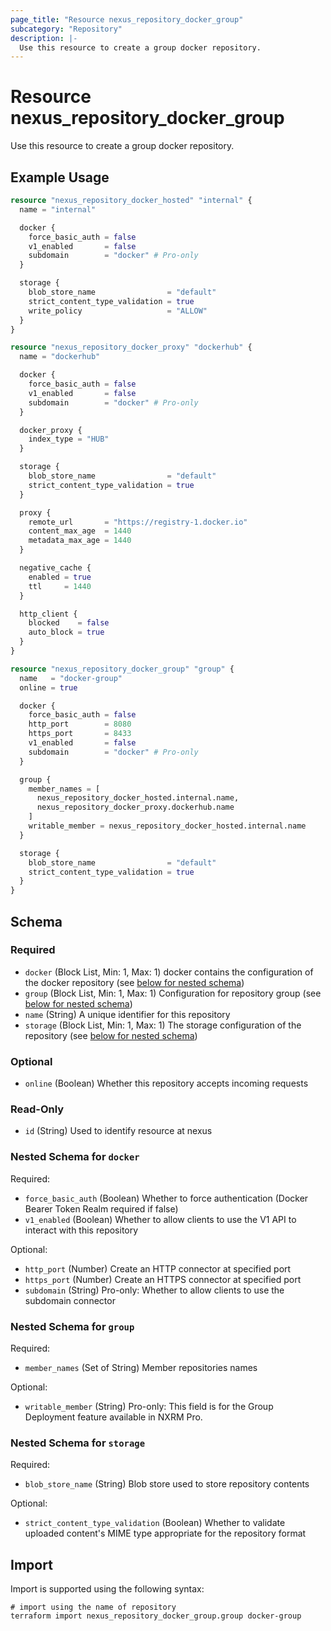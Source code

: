 ```yaml
---
page_title: "Resource nexus_repository_docker_group"
subcategory: "Repository"
description: |-
  Use this resource to create a group docker repository.
---
```

# Resource nexus_repository_docker_group
Use this resource to create a group docker repository.
## Example Usage
```terraform
resource "nexus_repository_docker_hosted" "internal" {
  name = "internal"

  docker {
    force_basic_auth = false
    v1_enabled       = false
    subdomain        = "docker" # Pro-only
  }

  storage {
    blob_store_name                = "default"
    strict_content_type_validation = true
    write_policy                   = "ALLOW"
  }
}

resource "nexus_repository_docker_proxy" "dockerhub" {
  name = "dockerhub"

  docker {
    force_basic_auth = false
    v1_enabled       = false
    subdomain        = "docker" # Pro-only
  }

  docker_proxy {
    index_type = "HUB"
  }

  storage {
    blob_store_name                = "default"
    strict_content_type_validation = true
  }

  proxy {
    remote_url       = "https://registry-1.docker.io"
    content_max_age  = 1440
    metadata_max_age = 1440
  }

  negative_cache {
    enabled = true
    ttl     = 1440
  }

  http_client {
    blocked    = false
    auto_block = true
  }
}

resource "nexus_repository_docker_group" "group" {
  name   = "docker-group"
  online = true

  docker {
    force_basic_auth = false
    http_port        = 8080
    https_port       = 8433
    v1_enabled       = false
    subdomain        = "docker" # Pro-only
  }

  group {
    member_names = [
      nexus_repository_docker_hosted.internal.name,
      nexus_repository_docker_proxy.dockerhub.name
    ]
    writable_member = nexus_repository_docker_hosted.internal.name
  }

  storage {
    blob_store_name                = "default"
    strict_content_type_validation = true
  }
}
```
<!-- schema generated by tfplugindocs -->
## Schema

### Required

- `docker` (Block List, Min: 1, Max: 1) docker contains the configuration of the docker repository (see [below for nested schema](#nestedblock--docker))
- `group` (Block List, Min: 1, Max: 1) Configuration for repository group (see [below for nested schema](#nestedblock--group))
- `name` (String) A unique identifier for this repository
- `storage` (Block List, Min: 1, Max: 1) The storage configuration of the repository (see [below for nested schema](#nestedblock--storage))

### Optional

- `online` (Boolean) Whether this repository accepts incoming requests

### Read-Only

- `id` (String) Used to identify resource at nexus

<a id="nestedblock--docker"></a>
### Nested Schema for `docker`

Required:

- `force_basic_auth` (Boolean) Whether to force authentication (Docker Bearer Token Realm required if false)
- `v1_enabled` (Boolean) Whether to allow clients to use the V1 API to interact with this repository

Optional:

- `http_port` (Number) Create an HTTP connector at specified port
- `https_port` (Number) Create an HTTPS connector at specified port
- `subdomain` (String) Pro-only: Whether to allow clients to use the subdomain connector


<a id="nestedblock--group"></a>
### Nested Schema for `group`

Required:

- `member_names` (Set of String) Member repositories names

Optional:

- `writable_member` (String) Pro-only: This field is for the Group Deployment feature available in NXRM Pro.


<a id="nestedblock--storage"></a>
### Nested Schema for `storage`

Required:

- `blob_store_name` (String) Blob store used to store repository contents

Optional:

- `strict_content_type_validation` (Boolean) Whether to validate uploaded content's MIME type appropriate for the repository format
## Import
Import is supported using the following syntax:
```shell
# import using the name of repository
terraform import nexus_repository_docker_group.group docker-group
```
